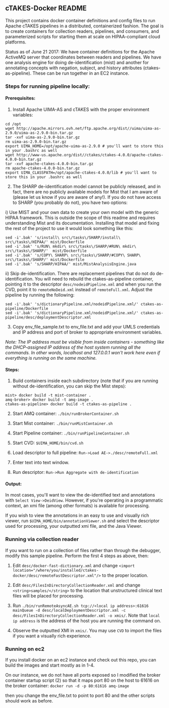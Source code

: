 ## cTAKES-Docker README

This project contains docker container definitions and config files to run
Apache cTAKES pipelines in a distributed, containerized fashion. The goal
is to create containers for collection readers, pipelines, and consumers,
and parameterized scripts for starting them at scale on HIPAA-compliant cloud
platforms.

Status as of June 21 2017: We have container definitions for the Apache
ActiveMQ server that coordinates between readers and pipelines. We have
one analysis engine for doing de-identification (mist) and another for
annotating concepts with negation, subject, and history attributes (ctakes-as-pipeline).
These can be run together in an EC2 instance.

### Steps for running pipeline locally:

#### Prerequisites:
1. Install Apache UIMA-AS and cTAKES with the proper environment variables:
```
cd /opt
wget http://apache.mirrors.ovh.net/ftp.apache.org/dist//uima/uima-as-2.9.0/uima-as-2.9.0-bin.tar.gz
tar -xvf uima-as-2.9.0-bin.tar.gz
rm uima-as-2.9.0-bin.tar.gz
export UIMA_HOME=/opt/apache-uima-as-2.9.0 # you'll want to store this in your .bashrc as well
wget http://www-us.apache.org/dist//ctakes/ctakes-4.0.0/apache-ctakes-4.0.0-bin.tar.gz
tar -xvf apache-ctakes-4.0.0-bin.tar.gz
rm apache-ctakes-4.0.0-bin.tar.gz
export UIMA_CLASSPATH=/opt/apache-ctakes-4.0.0/lib # you'll want to store this in your .bashrc as well
```

2. The SHARP de-identification model cannot be publicly released, and in fact, there are no publicly available models for Mist that I am aware of (please let us know if you are aware of any!). If you do not have access to SHARP (you probably do not), you have two options:

 i) Use MIST and your own data to create your own model with the generic HIPAA framework. This is outside the scope of this readme and requires understanding Mist and its documentation. Installing that model and fixing the rest of the project to use it would look something like this:
```
sed -i'.bak' 's/install\ src\/tasks\/SHARP/install\ src\/tasks\/HIPAA/' mist/Dockerfile
sed -i'.bak' 's/RUN\ mkdir\ src\/tasks\/SHARP/#RUN\ mkdir\ src\/tasks\/SHARP/'  mist/Dockerfile
sed -i'.bak' 's/COPY\ SHARP\ src\/tasks\/SHARP/#COPY\ SHARP\ src\/tasks\/SHARP/' mist/Dockerfile
sed -i'.bak' 's/SHARP/HIPAA/' mist/MistAnalysisEngine.java
```
 ii) Skip de-identification. There are replacement pipelines that do not do de-identification. You will need to rebuild the ctakes-as-pipeline container, pointing it to the descriptor ```desc/nodeidPipeline.xml``` and when you run the CVD, point it to ```remoteNoDeid.xml``` instead of ```remoteFull.xml```. Adjust the pipeline by running the following:
```
sed -i'.bak' 's/dictionaryPipeline.xml/nodeidPipeline.xml/' ctakes-as-pipeline/Dockerfile
sed -i'.bak' 's/dictionaryPipeline.xml/nodeidPipeline.xml/' ctakes-as-pipeline/desc/deploymentDescriptor.xml
```

3. Copy env_file_sample.txt to env_file.txt and add your UMLS credentials and IP
address and port of broker to appropriate environment variables.

  *Note: The IP address must be visible from inside containers - something like the DHCP-assigned IP address of the host system running all the commands. In other words, localhost and 127.0.0.1 won't work here even if everything is running on the same machine.*

#### Steps:
1. Build containers inside each subdirectory (note that if you are running without de-identification, you can skip the Mist steps):
```
mist> docker build -t mist-container .
amq-broker> docker build -t amq-image .
ctakes-as-pipeline> docker build -t ctakes-as-pipeline .
```

2. Start AMQ container:
`./bin/runBrokerContainer.sh`

3. Start Mist container:
`./bin/runMistContainer.sh`

4. Start Pipeline container:
`./bin/runPipelineContainer.sh`

5. Start CVD:
`$UIMA_HOME/bin/cvd.sh`

6. Load descriptor to full pipeline:
`Run->Load AE->./desc/remoteFull.xml`

7. Enter text into text window.

8. Run descriptor: `Run->Run Aggregate with de-identification`

#### Output:

In most cases, you'll want to view the de-identified text and annotations with `Select View->DeidView`. However, if you're operating in a programmatic context, an xmi file (among other formats) is available for processing.

If you wish to view the annotations in an easy to use and visually rich viewer, run `$UIMA_HOME/bin/annotationViewer.sh` and select the descriptor used for processing, your outputted xmi file, and the Java Viewer.

### Running via collection reader
If you want to run on a collection of files rather than through the debugger, modify this sample pipeline. Perform the first 4 steps as above, then:

1. Edit `desc/docker-fast-dictionary.xml` and change `<import location="/where/you/installed/ctakes-docker/desc/remoteFastDescriptor.xml"/>` to the proper location.

2. Edit `desc/FilesInDirectoryCollectionReader.xml` and change `<string>samples/</string>` to the location that unstructured clinical text files will be placed for processing.

3. Run `./bin/runRemoteAsyncAE.sh tcp://<local ip address>:61616 mainQueue -d desc/localDeploymentDescriptor.xml -c desc/FilesInDirectoryCollectionReader.xml -o xmis/`. Note that `local ip address` is the address of the host you are running the command on.

4. Observe the outputted XMI in `xmis/`. You may use `CVD` to import the files if you want a visually rich experience.

### Running on ec2
If you install docker on an ec2 instance and check out this repo, you can build
the images and start mostly as in 1-4.

On our instance, we do not have all ports exposed so I modified the broker
container startup script (2) so that it maps port 80 on the host to 61616 on
the broker container:
`docker run -d -p 80:61616 amq-image`

then you change the env_file.txt to point to port 80 and the other scripts
should work as before.
